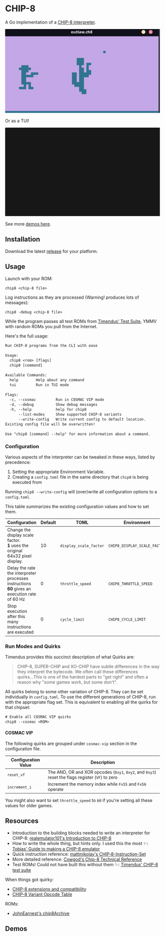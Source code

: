 # CHIP-8
A Go implementation of a [CHIP-8 interpreter](https://www.wikiwand.com/en/CHIP-8).

![standard version](./assets/outlaw-demo.gif)

Or as a TUI!

![tui version](./assets/outlaw-demo-tui.gif)

See more [demos here](#demos).
## Installation
Download the latest [release](https://github.com/braheezy/chip-8/releases) for your platform.

## Usage
Launch with your ROM:

    chip8 <chip-8 file>

Log instructions as they are processed (Warning! produces lots of messages):

    chip8 -debug <chip-8 file>

While the program passes all test ROMs from [Timendus' Test Suite](https://github.com/Timendus/chip8-test-suite), YMMV with random ROMs you pull from the Internet.

Here's the full usage:
```
Run CHIP-8 programs from the CLI with ease

Usage:
  chip8 <rom> [flags]
  chip8 [command]

Available Commands:
  help        Help about any command
  tui         Run in TUI mode

Flags:
  -c, --cosmac         Run in COSMAC VIP mode
  -d, --debug          Show debug messages
  -h, --help           help for chip8
      --list-modes     Show supported CHIP-8 variants
      --write-config   Write current config to default location. Existing config file will be overwritten!

Use "chip8 [command] --help" for more information about a command.
```

### Configuration
Various aspects of the interpreter can be tweaked in these ways, listed by precedence:
1. Setting the appropriate Environment Variable.
1. Creating a `config.toml` file in the same directory that `chip8` is being executed from

Running `chip8 --write-config` will (over)write all configuration options to a `config.toml`.

This table summarizes the existing configuration values and how to set them.

| Configuration | Default | TOML | Environment |
|---------------|---------|------|-------------|
| Change the display scale factor.<br>**1** uses the original 64x32 pixel display. | 10 | `display_scale_factor` | `CHIP8_DISPLAY_SCALE_FACTOR` |
| Delay the rate the interpreter processes instructions<br>**60** gives an execution rate of 60 Hz | 0 | `throttle_speed` | `CHIP8_THROTTLE_SPEED` |
| Stop execution after this many instructions are executed | 0 | `cycle_limit` | `CHIP8_CYCLE_LIMIT` |

### Run Modes and Quirks
Timendus provides this succinct description of what Quirks are:
> CHIP-8, SUPER-CHIP and XO-CHIP have subtle differences in the way they interpret the bytecode. We often call these differences quirks...This is one of the hardest parts to "get right" and often a reason why "some games work, but some don't".

All quirks belong to some other variation of CHIP-8. They can be set individually in `config.toml`. To use the different generations of CHIP-8, run with the appropriate flag set. This is equivalent to enabling all the quirks for that chipset:

    # Enable all COSMAC VIP quirks
    chip8 --cosmac <ROM>

#### COSMAC VIP ####
The following quirks are grouped under `cosmac-vip` section in the configuration file.

| Configuration Value | Description |
|---------------------|-------------|
| `reset_vf`          | The AND, OR and XOR opcodes (`8xy1`, `8xy2`, and `8xy3`) reset the flags register (`VF`) to zero
| `increment_i`       | Increment the memory index while `Fx55` and `Fx56` operate

You might also want to set `throttle_speed` to `60` if you're setting all these values for older games.

## Resources
- Introduction to the building blocks needed to write an interpreter for CHIP-8: [realemulator101's Introduction to CHIP-8](http://www.emulator101.com/introduction-to-chip-8.html)
- How to write the whole thing, but hints only. I used this the most ✨: [Tobias' Guide to making a CHIP-8 emulator](https://tobiasvl.github.io/blog/write-a-chip-8-emulator/)
- Quick instruction reference: [mattmikolay's CHIP‐8-Instruction-Set](https://github.com/mattmikolay/chip-8/wiki/CHIP%E2%80%908-Instruction-Set)
- More detailed reference: [Cowgod's Chip-8 Technical Reference](http://devernay.free.fr/hacks/chip8/C8TECH10.HTM)
- Test ROMs! Could not have built this without them ✨: [Timendus' CHIP-8 test suite](https://github.com/Timendus/chip8-test-suite)

When things got quirky:
- [CHIP-8 extensions and compatibility](https://chip-8.github.io/extensions/)
- [CHIP-8 Variant Opcode Table](https://chip8.gulrak.net/)

ROMs:
- [JohnEarnest's chip8Archive](https://johnearnest.github.io/chip8Archive/)

## Demos
